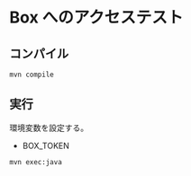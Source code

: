# Box へのアクセステスト
## コンパイル

```
mvn compile
```

## 実行 

環境変数を設定する。

- BOX_TOKEN

```
mvn exec:java
```
